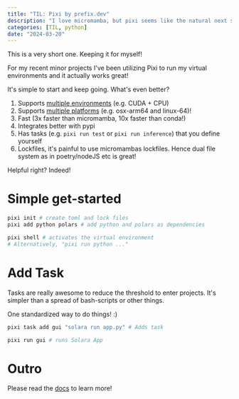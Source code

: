 ```yaml
---
title: "TIL: Pixi by prefix.dev"
description: "I love micromamba, but pixi seems like the natural next step moving forward!"
categories: [TIL, python]
date: "2024-03-20"
---
```


This is a very short one. Keeping it for myself!

For my recent minor projects I've been utilizing Pixi to run my virtual environments and it actually works great!

It's simple to start and keep going. What's even better?

1. Supports [multiple environments](https://prefix.dev/blog/introducing_multi_env_pixi) (e.g. CUDA + CPU)
2. Supports [multiple platforms](https://pixi.sh/latest/advanced/multi_platform_configuration/) (e.g. osx-arm64 and linux-64)!
3. Fast (3x faster than micromamba, 10x faster than conda!)
4. Integrates better with pypi
5. Has tasks (e.g. `pixi run test` or `pixi run inference`) that you define yourself
6. Lockfiles, it's painful to use micromambas lockfiles. Hence dual file system as in poetry/nodeJS etc is great! 

Helpful right? Indeed!

# Simple get-started

```bash
pixi init # create toml and lock files
pixi add python polars # add python and polars as dependencies

pixi shell # activates the virtual environment
# Alternatively, "pixi run python ..."
```

# Add Task

Tasks are really awesome to reduce the threshold to enter projects. It's simpler than a spread of bash-scripts or other things.

One standardized way to do things! :)

```bash
pixi task add gui "solara run app.py" # Adds task

pixi run gui # runs Solara App
```

# Outro

Please read the [docs](https://pixi.sh/latest/) to learn more!